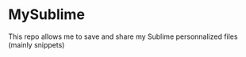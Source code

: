 MySublime
=========

This repo allows me to save and share my Sublime personnalized files (mainly snippets)
